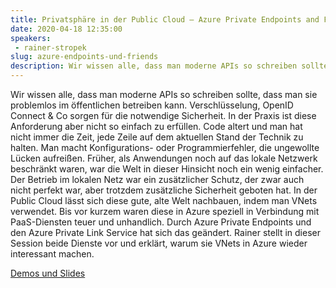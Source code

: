 ```yaml
---
title: Privatsphäre in der Public Cloud – Azure Private Endpoints and Friends
date: 2020-04-18 12:35:00
speakers:
 - rainer-stropek
slug: azure-endpoints-und-friends
description: Wir wissen alle, dass man moderne APIs so schreiben sollte, dass man sie problemlos im öffentlichen betreiben kann. Verschlüsselung, OpenID Connect & Co sorgen für die notwendige Sicherheit.
---
```

Wir wissen alle, dass man moderne APIs so schreiben sollte, dass man sie problemlos im öffentlichen betreiben kann. Verschlüsselung, OpenID Connect & Co sorgen für die notwendige Sicherheit. In der Praxis ist diese Anforderung aber nicht so einfach zu erfüllen. Code altert und man hat nicht immer die Zeit, jede Zeile auf dem aktuellen Stand der Technik zu halten. Man macht Konfigurations- oder Programmierfehler, die ungewollte Lücken aufreißen. Früher, als Anwendungen noch auf das lokale Netzwerk beschränkt waren, war die Welt in dieser Hinsicht noch ein wenig einfacher. Der Betrieb im lokalen Netz war ein zusätzlicher Schutz, der zwar auch nicht perfekt war, aber trotzdem zusätzliche Sicherheit geboten hat. In der Public Cloud lässt sich diese gute, alte Welt nachbauen, indem man VNets verwendet. Bis vor kurzem waren diese in Azure speziell in Verbindung mit PaaS-Diensten teuer und unhandlich. Durch Azure Private Endpoints und den Azure Private Link Service hat sich das geändert. Rainer stellt in dieser Session beide Dienste vor und erklärt, warum sie VNets in Azure wieder interessant machen.

[Demos und Slides](https://github.com/rstropek/Samples/tree/master/AzurePrivateEndpoints)